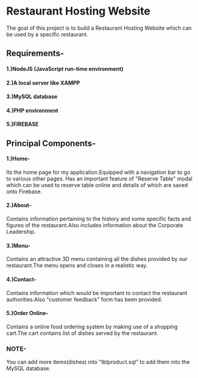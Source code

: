 # Restaurant Hosting Website

The goal of this project is to build a Restaurant Hosting Website which can be used by a specific restaurant.

## Requirements-
#### 1.)NodeJS (JavaScript run-time environment)
#### 2.)A local server like XAMPP
#### 3.)MySQL database
#### 4.)PHP environment
#### 5.)FIREBASE

## Principal Components-
#### 1.)Home- 
Its the home page for my application.Equipped with a navigation bar to go to various other pages. Has an important feature of "Reserve Table" modal which can be used to reserve table online and details of which are saved onto Firebase.
#### 2.)About-
Contains information pertaining to the history and some specific facts and figures of the restaurant.Also includes information about the Corporate Leadership.
#### 3.)Menu-
Contains an attractive 3D menu containing all the dishes provided by our restaurant.The menu opens and closes in a realistic way.
#### 4.)Contact-
Contains information which would be important to contact the restaurant authorities.Also "customer feedback" form has been provided.
#### 5.)Order Online-
Contains a online food ordering system by making use of a shopping cart.The cart contains list of dishes served by the restaurant.

### NOTE-
You can add more items(dishes) into "tblproduct.sql" to add them into the MySQL database.

